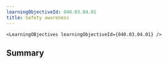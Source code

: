 ```yaml
---
learningObjectiveId: 040.03.04.01
title: Safety awareness
---
```


```tsx eval
<LearningOBjectives learningObjectiveId={040.03.04.01} />
```

## Summary
